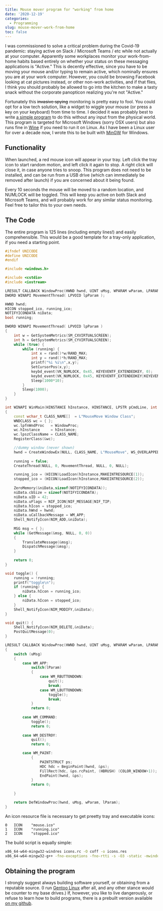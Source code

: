 ```yaml
---
title: Mouse mover program for "working" from home
date: '2020-12-19'
categories:
  - Programming
slug: mouse-mover-work-from-home
toc: false
---
```


I was commissioned to solve a critical problem during the Covid-19 pandemic: staying active on Slack / Microsoft Teams / etc while not actually at your computer.
Apparently some workplaces monitor your work-from-home habits based entirely on whether your status on these messaging applications is "Active."
This is decently effective, since you have to be moving your mouse and/or typing to remain active, which nominally ensures you are at your work computer.
However, you could be browsing Facebook looking at cat pictures instead, or other non-work activities, and if that flies, I think you should probably be allowed to go into the kitchen to make a tasty snack without the corporate panopticon realizing you're not "Active."

Fortunately this ~~invasive spying~~ monitoring is pretty easy to fool. 
You could opt for a low tech solution, like a widget to wiggle your mouse (or press a key on your keyboard) from time to time.
I decided it was probably best to write [a simple program](https://github.com/BenLand100/mouse_move) to do this without any input from the physical world.
This program is targeted for Microsoft Windows (sorry OSX users) but also runs fine in [Wine](https://www.winehq.org/) if you need to run it on Linux.
As I have been a Linux user for over a decade now, I wrote this to be built with [MinGW](http://www.mingw.org/) for Windows.

## Functionality 

When launched, a red mouse icon will appear in your tray. 
Left click the tray icon to start random motion, and left click it again to stop. 
A right click will close it, in case anyone tries to snoop. 
This program does not need to be installed, and can be run from a USB drive (which can immediately be removed after launch) if you are concerned about it being found.

Every 10 seconds the mouse will be moved to a random location, and NUMLOCK will be toggled.
This will keep you active on both Slack and Microsoft Teams, and will probably work for any similar status monitoring.
Feel free to tailor this to your own needs.

## The Code

The entire program is 125 lines (including empty lines!) and easily comprehensible.
This would be a good template for a tray-only application, if you need a starting point.

~~~C++
#ifndef UNICODE
#define UNICODE
#endif 

#include <windows.h>

#include <cstdio>
#include <iostream>

LRESULT CALLBACK WindowProc(HWND hwnd, UINT uMsg, WPARAM wParam, LPARAM lParam);
DWORD WINAPI MovementThread( LPVOID lpParam );

HWND hwnd;
HICON stopped_ico, running_ico;
NOTIFYICONDATA niData; 
bool running;

DWORD WINAPI MovementThread( LPVOID lpParam ) 
{
    int w = GetSystemMetrics(SM_CXVIRTUALSCREEN);
    int h = GetSystemMetrics(SM_CYVIRTUALSCREEN);
    while (true) {
        while (running) {
            int x = rand()*w/RAND_MAX;
            int y = rand()*h/RAND_MAX;
            printf("%i %i\n",x,y);
            SetCursorPos(x,y);
            keybd_event(VK_NUMLOCK, 0x45, KEYEVENTF_EXTENDEDKEY, 0);
            keybd_event(VK_NUMLOCK, 0x45, KEYEVENTF_EXTENDEDKEY|KEYEVENTF_KEYUP, 0);
            Sleep(1000*10);
        }
        Sleep(1000);
    }
}

int WINAPI WinMain(HINSTANCE hInstance, HINSTANCE, LPSTR pCmdLine, int _nCmdShow)
{
    const wchar_t CLASS_NAME[]  = L"MouseMove Window Class";   
    WNDCLASS wc = { };
    wc.lpfnWndProc   = WindowProc;
    wc.hInstance     = hInstance;
    wc.lpszClassName = CLASS_NAME;
    RegisterClass(&wc);

    //dummy window (never shown)
    hwnd = CreateWindowEx(NULL, CLASS_NAME, L"MouseMove", WS_OVERLAPPED | WS_MINIMIZEBOX | WS_SYSMENU, CW_USEDEFAULT, CW_USEDEFAULT, 250, 80, NULL, NULL, hInstance, NULL);
    
    running = false;
    CreateThread(NULL, 0, MovementThread, NULL, 0, NULL);

    running_ico = (HICON)LoadIcon(hInstance,MAKEINTRESOURCE(1));
    stopped_ico = (HICON)LoadIcon(hInstance,MAKEINTRESOURCE(2));
    
    ZeroMemory(&niData,sizeof(NOTIFYICONDATA));
    niData.cbSize = sizeof(NOTIFYICONDATA);
    niData.uID = 42;
    niData.uFlags = NIF_ICON|NIF_MESSAGE|NIF_TIP;
    niData.hIcon = stopped_ico;
    niData.hWnd = hwnd;
    niData.uCallbackMessage = WM_APP;
    Shell_NotifyIcon(NIM_ADD,&niData);
    
    MSG msg = { };
    while (GetMessage(&msg, NULL, 0, 0))
    {
        TranslateMessage(&msg);
        DispatchMessage(&msg);
    }
    
    return 0;
}

void toggle() {
    running = !running;
    printf("toggle\n");
    if (running) {
        niData.hIcon = running_ico;
    } else { 
        niData.hIcon = stopped_ico;
    }
    Shell_NotifyIcon(NIM_MODIFY,&niData);
}

void quit() {
    Shell_NotifyIcon(NIM_DELETE,&niData);
    PostQuitMessage(0);
}

LRESULT CALLBACK WindowProc(HWND hwnd, UINT uMsg, WPARAM wParam, LPARAM lParam)
{
    switch (uMsg)
    {
        case WM_APP:
            switch(lParam)
            {
                case WM_RBUTTONDOWN:
                    quit();
                    break;
                case WM_LBUTTONDOWN:
                    toggle();
                    break;
            }
            return 0;
            
        case WM_COMMAND:
            toggle();
            return 0;
            
        case WM_DESTROY:
            quit();
            return 0;

        case WM_PAINT:
            {
                PAINTSTRUCT ps;
                HDC hdc = BeginPaint(hwnd, &ps);
                FillRect(hdc, &ps.rcPaint, (HBRUSH) (COLOR_WINDOW+1));
                EndPaint(hwnd, &ps);
            }
            return 0;
            
    }

    return DefWindowProc(hwnd, uMsg, wParam, lParam);
}
~~~

An icon resource file is necessary to get preetty tray and executable icons:
~~~
0   ICON    "mouse.ico"
1   ICON    "running.ico"
2   ICON    "stopped.ico"
~~~

The build script is equally simple:
~~~sh
x86_64-w64-mingw32-windres icons.rc -O coff -o icons.res
x86_64-w64-mingw32-g++ -fno-exceptions -fno-rtti -s -O3 -static -mwindows main.cpp icons.res -lstdc++ -o mouse_move    
~~~

## Obtaining the program

I strongly suggest always building software yourself, or obtaining from a reputable source.
(I run [Gentoo Linux](https://www.gentoo.org/) after all, and any other stance would be counter to my base drives.)
If, however, you like to live dangerously, or refuse to learn how to build programs, there is a prebuilt version available [on my github](https://github.com/BenLand100/mouse_move/releases/download/v1.0/mouse_move.exe).
